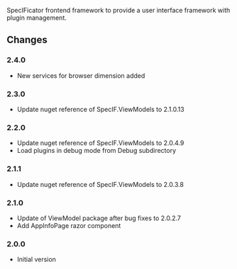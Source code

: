 ﻿SpecIFicator frontend framework to provide a user interface framework with plugin management.

## Changes
### 2.4.0
* New services for browser dimension added

### 2.3.0
* Update nuget reference of SpecIF.ViewModels to 2.1.0.13

### 2.2.0
* Update nuget reference of SpecIF.ViewModels to 2.0.4.9
* Load plugins in debug mode from Debug subdirectory

### 2.1.1
* Update nuget reference of SpecIF.ViewModels to 2.0.3.8

### 2.1.0
* Update of ViewModel package after bug fixes to 2.0.2.7
* Add AppInfoPage razor component

### 2.0.0
* Initial version